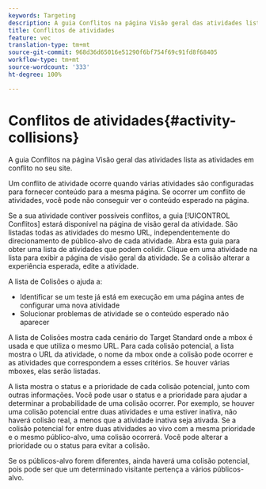```yaml
---
keywords: Targeting
description: A guia Conflitos na página Visão geral das atividades lista as atividades em conflito no seu site.
title: Conflitos de atividades
feature: vec
translation-type: tm+mt
source-git-commit: 968d36d65016e51290f6bf754f69c91fd8f68405
workflow-type: tm+mt
source-wordcount: '333'
ht-degree: 100%

---
```



# Conflitos de atividades{#activity-collisions}

A guia Conflitos na página Visão geral das atividades lista as atividades em conflito no seu site.

Um conflito de atividade ocorre quando várias atividades são configuradas para fornecer conteúdo para a mesma página. Se ocorrer um conflito de atividades, você pode não conseguir ver o conteúdo esperado na página.

Se a sua atividade contiver possíveis conflitos, a guia [!UICONTROL Conflitos] estará disponível na página de visão geral da atividade. São listadas todas as atividades do mesmo URL, independentemente do direcionamento de público-alvo de cada atividade. Abra esta guia para obter uma lista de atividades que podem colidir. Clique em uma atividade na lista para exibir a página de visão geral da atividade. Se a colisão alterar a experiência esperada, edite a atividade.

A lista de Colisões o ajuda a:

* Identificar se um teste já está em execução em uma página antes de configurar uma nova atividade
* Solucionar problemas de atividade se o conteúdo esperado não aparecer

A lista de Colisões mostra cada cenário do Target Standard onde a mbox é usada e que utiliza o mesmo URL. Para cada colisão potencial, a lista mostra o URL da atividade, o nome da mbox onde a colisão pode ocorrer e as atividades que correspondem a esses critérios. Se houver várias mboxes, elas serão listadas.

A lista mostra o status e a prioridade de cada colisão potencial, junto com outras informações. Você pode usar o status e a prioridade para ajudar a determinar a probabilidade de uma colisão ocorrer. Por exemplo, se houver uma colisão potencial entre duas atividades e uma estiver inativa, não haverá colisão real, a menos que a atividade inativa seja ativada. Se a colisão potencial for entre duas atividades ao vivo com a mesma prioridade e o mesmo público-alvo, uma colisão ocorrerá. Você pode alterar a prioridade ou o status para evitar a colisão.

Se os públicos-alvo forem diferentes, ainda haverá uma colisão potencial, pois pode ser que um determinado visitante pertença a vários públicos-alvo.
